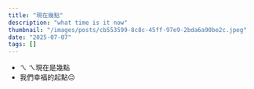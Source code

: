 ```yaml
---
title: "現在幾點"
description: "what time is it now"
thumbnail: "/images/posts/cb553599-8c8c-45ff-97e9-2bda6a90be2c.jpeg"
date: "2025-07-07"
tags: []
---
```

- ㄟ ㄟ現在是幾點
- 我們幸福的起點😔
